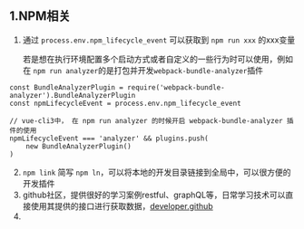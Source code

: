 ## 1.NPM相关

1. 通过 `process.env.npm_lifecycle_event` 可以获取到 `npm run xxx` 的xxx变量

   若是想在执行环境配置多个启动方式或者自定义的一些行为时可以使用，例如在 `npm run analyzer`的是打包并开发`webpack-bundle-analyzer`插件

```
const BundleAnalyzerPlugin = require('webpack-bundle-analyzer').BundleAnalyzerPlugin
const npmLifecycleEvent = process.env.npm_lifecycle_event

// vue-cli3中， 在 npm run analyzer 的时候开启 webpack-bundle-analyzer 插件的使用 
npmLifecycleEvent === 'analyzer' && plugins.push(
	new BundleAnalyzerPlugin()
)
```

2. `npm link` 简写 `npm ln`，可以将本地的开发目录链接到全局中，可以很方便的开发插件
3. github社区，提供很好的学习案例restful、graphQL等，日常学习技术可以直接使用其提供的接口进行获取数据，[developer.github](https://developer.github.com/)
4. 


